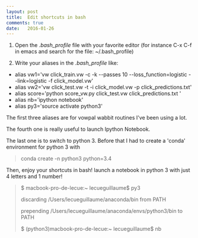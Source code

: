 ```yaml
---
layout: post
title:  Edit shortcuts in bash
comments: true
date:   2016-01-26
---
```


1. Open the *.bash_profile* file with your favorite editor (for instance C-x C-f in emacs and search for the file: ~/.bash_profile)


2. Write your aliases in the *.bash_profile* like:

* alias vw1='vw click_train.vw -c -k --passes 10 --loss_function=logistic --link=logistic -f click_model.vw'
* alias vw2='vw click_test.vw -t -i click_model.vw -p click_predictions.txt'
* alias score='python score_vw.py click_test.vw click_predictions.txt '
* alias nb='ipython notebook'
* alias py3='source activate python3'

The first three aliases are for vowpal wabbit routines I've been using a lot. 

The fourth one is really useful to launch Ipython Notebook. 

The last one is to switch to python 3. Before that I had to create a 'conda' environment for python 3 with

> conda create -n python3 python=3.4

Then, enjoy your shortcuts in bash! launch a notebook in python 3 with just 4 letters and 1 number!

> $ macbook-pro-de-lecue:~ lecueguillaume$ py3
> 
> discarding /Users/lecueguillaume/anaconda/bin from PATH
> 
> prepending /Users/lecueguillaume/anaconda/envs/python3/bin to PATH
> 
> $ (python3)macbook-pro-de-lecue:~ lecueguillaume$ nb
